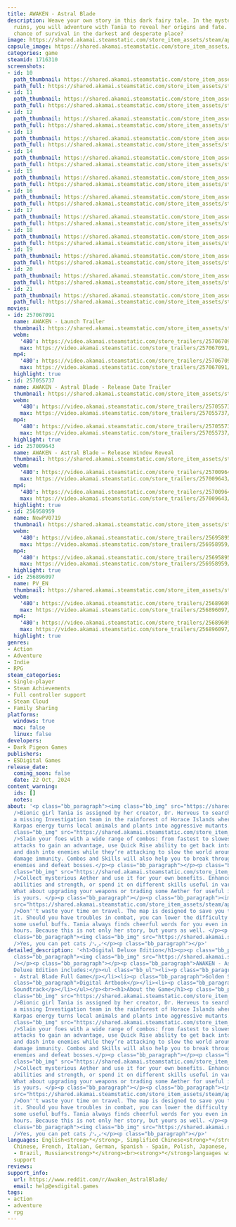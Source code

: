 ```yaml
---
title: AWAKEN - Astral Blade
description: Weave your own story in this dark fairy tale. In the mysterious ancient
  ruins, you will adventure with Tania to reveal her origins and fate. Is there any
  chance of survival in the darkest and desperate place?
image: https://shared.akamai.steamstatic.com/store_item_assets/steam/apps/1716310/header.jpg?t=1729776246
capsule_image: https://shared.akamai.steamstatic.com/store_item_assets/steam/apps/1716310/085b2ffc2b7926ea653477472baa086a4ba1f235/capsule_231x87.jpg?t=1729776246
categories: game
steamid: 1716310
screenshots:
- id: 10
  path_thumbnail: https://shared.akamai.steamstatic.com/store_item_assets/steam/apps/1716310/ss_e2599d72c287e4ba222cbd07659bb5e5c849e26c.600x338.jpg?t=1729776246
  path_full: https://shared.akamai.steamstatic.com/store_item_assets/steam/apps/1716310/ss_e2599d72c287e4ba222cbd07659bb5e5c849e26c.1920x1080.jpg?t=1729776246
- id: 11
  path_thumbnail: https://shared.akamai.steamstatic.com/store_item_assets/steam/apps/1716310/ss_8b9766f70d91f45634f351a8894eb6ade6aa46e4.600x338.jpg?t=1729776246
  path_full: https://shared.akamai.steamstatic.com/store_item_assets/steam/apps/1716310/ss_8b9766f70d91f45634f351a8894eb6ade6aa46e4.1920x1080.jpg?t=1729776246
- id: 12
  path_thumbnail: https://shared.akamai.steamstatic.com/store_item_assets/steam/apps/1716310/ss_5275eebc13fedf1e71133751a65cad1cda52334d.600x338.jpg?t=1729776246
  path_full: https://shared.akamai.steamstatic.com/store_item_assets/steam/apps/1716310/ss_5275eebc13fedf1e71133751a65cad1cda52334d.1920x1080.jpg?t=1729776246
- id: 13
  path_thumbnail: https://shared.akamai.steamstatic.com/store_item_assets/steam/apps/1716310/ss_0146d8a70ad2b803c32e63dc57d45bf28c18f432.600x338.jpg?t=1729776246
  path_full: https://shared.akamai.steamstatic.com/store_item_assets/steam/apps/1716310/ss_0146d8a70ad2b803c32e63dc57d45bf28c18f432.1920x1080.jpg?t=1729776246
- id: 14
  path_thumbnail: https://shared.akamai.steamstatic.com/store_item_assets/steam/apps/1716310/ss_1586419055c488f2021d649d87b8d767ec9de6bc.600x338.jpg?t=1729776246
  path_full: https://shared.akamai.steamstatic.com/store_item_assets/steam/apps/1716310/ss_1586419055c488f2021d649d87b8d767ec9de6bc.1920x1080.jpg?t=1729776246
- id: 15
  path_thumbnail: https://shared.akamai.steamstatic.com/store_item_assets/steam/apps/1716310/ss_8167cab4003f8806034f47a23c9dfe4bb2ebd4f5.600x338.jpg?t=1729776246
  path_full: https://shared.akamai.steamstatic.com/store_item_assets/steam/apps/1716310/ss_8167cab4003f8806034f47a23c9dfe4bb2ebd4f5.1920x1080.jpg?t=1729776246
- id: 16
  path_thumbnail: https://shared.akamai.steamstatic.com/store_item_assets/steam/apps/1716310/ss_5a43aeea37e90fa4416b487ea7dba1a1e24a3f40.600x338.jpg?t=1729776246
  path_full: https://shared.akamai.steamstatic.com/store_item_assets/steam/apps/1716310/ss_5a43aeea37e90fa4416b487ea7dba1a1e24a3f40.1920x1080.jpg?t=1729776246
- id: 17
  path_thumbnail: https://shared.akamai.steamstatic.com/store_item_assets/steam/apps/1716310/ss_0aadeb35e2888747a5de0ddbbb130c8442bfc68a.600x338.jpg?t=1729776246
  path_full: https://shared.akamai.steamstatic.com/store_item_assets/steam/apps/1716310/ss_0aadeb35e2888747a5de0ddbbb130c8442bfc68a.1920x1080.jpg?t=1729776246
- id: 18
  path_thumbnail: https://shared.akamai.steamstatic.com/store_item_assets/steam/apps/1716310/ss_c775653b55e33b0f93124c4bdc82e01e139e3c7f.600x338.jpg?t=1729776246
  path_full: https://shared.akamai.steamstatic.com/store_item_assets/steam/apps/1716310/ss_c775653b55e33b0f93124c4bdc82e01e139e3c7f.1920x1080.jpg?t=1729776246
- id: 19
  path_thumbnail: https://shared.akamai.steamstatic.com/store_item_assets/steam/apps/1716310/ss_921f66d0f568a2620a9f9fbcf376cc526e3bd78a.600x338.jpg?t=1729776246
  path_full: https://shared.akamai.steamstatic.com/store_item_assets/steam/apps/1716310/ss_921f66d0f568a2620a9f9fbcf376cc526e3bd78a.1920x1080.jpg?t=1729776246
- id: 20
  path_thumbnail: https://shared.akamai.steamstatic.com/store_item_assets/steam/apps/1716310/ss_a41c2d7ecb454737b4c35f373f2dbd1e56000bd7.600x338.jpg?t=1729776246
  path_full: https://shared.akamai.steamstatic.com/store_item_assets/steam/apps/1716310/ss_a41c2d7ecb454737b4c35f373f2dbd1e56000bd7.1920x1080.jpg?t=1729776246
- id: 21
  path_thumbnail: https://shared.akamai.steamstatic.com/store_item_assets/steam/apps/1716310/ss_88eeb036aa537681151319ce78a9a8cc582e501f.600x338.jpg?t=1729776246
  path_full: https://shared.akamai.steamstatic.com/store_item_assets/steam/apps/1716310/ss_88eeb036aa537681151319ce78a9a8cc582e501f.1920x1080.jpg?t=1729776246
movies:
- id: 257067091
  name: AWAKEN - Launch Trailer
  thumbnail: https://shared.akamai.steamstatic.com/store_item_assets/steam/apps/257067091/25d0f709a4ca264a766960d865563f880d225503/movie_600x337.jpg?t=1729603562
  webm:
    '480': https://video.akamai.steamstatic.com/store_trailers/257067091/movie480_vp9.webm?t=1729603562
    max: https://video.akamai.steamstatic.com/store_trailers/257067091/movie_max_vp9.webm?t=1729603562
  mp4:
    '480': https://video.akamai.steamstatic.com/store_trailers/257067091/movie480.mp4?t=1729603562
    max: https://video.akamai.steamstatic.com/store_trailers/257067091/movie_max.mp4?t=1729603562
  highlight: true
- id: 257055737
  name: AWAKEN - Astral Blade - Release Date Trailer
  thumbnail: https://shared.akamai.steamstatic.com/store_item_assets/steam/apps/257055737/1fca9382b5e20b545e25be46c4e305d745caec5f/movie_600x337.jpg?t=1729510000
  webm:
    '480': https://video.akamai.steamstatic.com/store_trailers/257055737/movie480_vp9.webm?t=1729510000
    max: https://video.akamai.steamstatic.com/store_trailers/257055737/movie_max_vp9.webm?t=1729510000
  mp4:
    '480': https://video.akamai.steamstatic.com/store_trailers/257055737/movie480.mp4?t=1729510000
    max: https://video.akamai.steamstatic.com/store_trailers/257055737/movie_max.mp4?t=1729510000
  highlight: true
- id: 257009643
  name: AWAKEN - Astral Blade — Release Window Reveal
  thumbnail: https://shared.akamai.steamstatic.com/store_item_assets/steam/apps/257009643/d949d0911f443866d3657e29d36f983ec8118106/movie_600x337.jpg?t=1727683359
  webm:
    '480': https://video.akamai.steamstatic.com/store_trailers/257009643/movie480_vp9.webm?t=1727683359
    max: https://video.akamai.steamstatic.com/store_trailers/257009643/movie_max_vp9.webm?t=1727683359
  mp4:
    '480': https://video.akamai.steamstatic.com/store_trailers/257009643/movie480.mp4?t=1727683359
    max: https://video.akamai.steamstatic.com/store_trailers/257009643/movie_max.mp4?t=1727683359
  highlight: true
- id: 256958959
  name: NewPV0719
  thumbnail: https://shared.akamai.steamstatic.com/store_item_assets/steam/apps/256958959/movie.293x165.jpg?t=1692707953
  webm:
    '480': https://video.akamai.steamstatic.com/store_trailers/256958959/movie480_vp9.webm?t=1692707953
    max: https://video.akamai.steamstatic.com/store_trailers/256958959/movie_max_vp9.webm?t=1692707953
  mp4:
    '480': https://video.akamai.steamstatic.com/store_trailers/256958959/movie480.mp4?t=1692707953
    max: https://video.akamai.steamstatic.com/store_trailers/256958959/movie_max.mp4?t=1692707953
  highlight: true
- id: 256896097
  name: PV_EN
  thumbnail: https://shared.akamai.steamstatic.com/store_item_assets/steam/apps/256896097/movie.293x165.jpg?t=1657701594
  webm:
    '480': https://video.akamai.steamstatic.com/store_trailers/256896097/movie480_vp9.webm?t=1657701594
    max: https://video.akamai.steamstatic.com/store_trailers/256896097/movie_max_vp9.webm?t=1657701594
  mp4:
    '480': https://video.akamai.steamstatic.com/store_trailers/256896097/movie480.mp4?t=1657701594
    max: https://video.akamai.steamstatic.com/store_trailers/256896097/movie_max.mp4?t=1657701594
  highlight: true
genres:
- Action
- Adventure
- Indie
- RPG
steam_categories:
- Single-player
- Steam Achievements
- Full controller support
- Steam Cloud
- Family Sharing
platforms:
  windows: true
  mac: false
  linux: false
developers:
- Dark Pigeon Games
publishers:
- ESDigital Games
release_date:
  coming_soon: false
  date: 22 Oct, 2024
content_warning:
  ids: []
  notes:
about: '<p class="bb_paragraph"><img class="bb_img" src="https://shared.akamai.steamstatic.com/store_item_assets/steam/apps/1716310/extras/2_eng.gif?t=1729776246"
  />Bionic girl Tania is assigned by her creator, Dr. Herveus to search and rescue
  a missing Investigation team in the rainforest of Horace Islands where mysterious
  Karpas energy turns local animals and plants into aggressive mutants.  </p><p class="bb_paragraph"><img
  class="bb_img" src="https://shared.akamai.steamstatic.com/store_item_assets/steam/apps/1716310/extras/1_eng.gif?t=1729776246"
  />Slain your foes with a wide range of combos: from fastest to slowest. Parry enemy
  attacks to gain an advantage, use Quick Rise ability to get back into the fight
  and dash into enemies while they’re attacking to slow the world around you and gain
  damage immunity. Combos and Skills will also help you to break through hordes of
  enemies and defeat bosses.</p><p class="bb_paragraph"></p><p class="bb_paragraph"><img
  class="bb_img" src="https://shared.akamai.steamstatic.com/store_item_assets/steam/apps/1716310/extras/3_eng.gif?t=1729776246"
  />Collect mysterious Aether and use it for your own benefits. Enhance Tania’s combat
  abilities and strength, or spend it on different skills useful in various situations.
  What about upgrading your weapons or trading some Aether for useful items? The choice
  is yours. </p><p class="bb_paragraph"></p><p class="bb_paragraph"><img class="bb_img"
  src="https://shared.akamai.steamstatic.com/store_item_assets/steam/apps/1716310/extras/4_en.gif?t=1729776246"
  />Don''t waste your time on travel. The map is designed to save you time while exploring
  it. Should you have troubles in combat, you can lower the difficulty level and get
  some useful buffs. Tania always finds cheerful words for you even in your darkest
  hours. Because this is not only her story, but yours as well. </p><p class="bb_paragraph"></p><p
  class="bb_paragraph"><img class="bb_img" src="https://shared.akamai.steamstatic.com/store_item_assets/steam/apps/1716310/extras/5_en.gif?t=1729776246"
  />Yes, you can pet cats /ᐠ｡ꞈ｡ᐟ</p><p class="bb_paragraph"></p>'
detailed_description: '<h1>Digital Deluxe Edition</h1><p><p class="bb_paragraph"></p><p
  class="bb_paragraph"><img class="bb_img" src="https://shared.akamai.steamstatic.com/store_item_assets/steam/apps/1716310/extras/616x346.jpg?t=1729776246"
  /></p><p class="bb_paragraph"></p><p class="bb_paragraph">AWAKEN - Astral Blade
  Deluxe Edition includes:</p><ul class="bb_ul"><li><p class="bb_paragraph">AWAKEN
  - Astral Blade Full Game</p></li><li><p class="bb_paragraph">Golden Scale Set</p></li><li><p
  class="bb_paragraph">Digital Artbook</p></li><li><p class="bb_paragraph">Digital
  Soundtrack</p></li></ul></p><br><h1>About the Game</h1><p class="bb_paragraph"><img
  class="bb_img" src="https://shared.akamai.steamstatic.com/store_item_assets/steam/apps/1716310/extras/2_eng.gif?t=1729776246"
  />Bionic girl Tania is assigned by her creator, Dr. Herveus to search and rescue
  a missing Investigation team in the rainforest of Horace Islands where mysterious
  Karpas energy turns local animals and plants into aggressive mutants.  </p><p class="bb_paragraph"><img
  class="bb_img" src="https://shared.akamai.steamstatic.com/store_item_assets/steam/apps/1716310/extras/1_eng.gif?t=1729776246"
  />Slain your foes with a wide range of combos: from fastest to slowest. Parry enemy
  attacks to gain an advantage, use Quick Rise ability to get back into the fight
  and dash into enemies while they’re attacking to slow the world around you and gain
  damage immunity. Combos and Skills will also help you to break through hordes of
  enemies and defeat bosses.</p><p class="bb_paragraph"></p><p class="bb_paragraph"><img
  class="bb_img" src="https://shared.akamai.steamstatic.com/store_item_assets/steam/apps/1716310/extras/3_eng.gif?t=1729776246"
  />Collect mysterious Aether and use it for your own benefits. Enhance Tania’s combat
  abilities and strength, or spend it on different skills useful in various situations.
  What about upgrading your weapons or trading some Aether for useful items? The choice
  is yours. </p><p class="bb_paragraph"></p><p class="bb_paragraph"><img class="bb_img"
  src="https://shared.akamai.steamstatic.com/store_item_assets/steam/apps/1716310/extras/4_en.gif?t=1729776246"
  />Don''t waste your time on travel. The map is designed to save you time while exploring
  it. Should you have troubles in combat, you can lower the difficulty level and get
  some useful buffs. Tania always finds cheerful words for you even in your darkest
  hours. Because this is not only her story, but yours as well. </p><p class="bb_paragraph"></p><p
  class="bb_paragraph"><img class="bb_img" src="https://shared.akamai.steamstatic.com/store_item_assets/steam/apps/1716310/extras/5_en.gif?t=1729776246"
  />Yes, you can pet cats /ᐠ｡ꞈ｡ᐟ</p><p class="bb_paragraph"></p>'
languages: English<strong>*</strong>, Simplified Chinese<strong>*</strong>, Traditional
  Chinese, French, Italian, German, Spanish - Spain, Polish, Japanese, Korean, Portuguese
  - Brazil, Russian<strong>*</strong><br><strong>*</strong>languages with full audio
  support
reviews:
support_info:
  url: https://www.reddit.com/r/Awaken_AstralBlade/
  email: help@esdigital.games
tags:
- action
- adventure
- rpg
---
```



